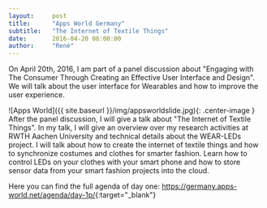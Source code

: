 ```yaml
---
layout:     post
title:      "Apps World Germany"
subtitle:   "The Internet of Textile Things"
date:       2016-04-20 08:00:00
author:     "René"
---
```

On April 20th, 2016, I am part of a panel discussion about "Engaging with The Consumer Through Creating an Effective User Interface and Design".
We will talk about the user interface for Wearables and how to improve the user experience. 

![Apps World]({{ site.baseurl }}/img/appsworldslide.jpg){: .center-image }
After the panel discussion, I will give a talk about "The Internet of Textile Things". In my talk, I will give an overview over my research activities at RWTH Aachen University and technical details about the WEAR-LEDs project. I will talk about how to create the internet of textile things and how to synchronize costumes and clothes for smarter fashion. Learn how to control LEDs on your clothes with your smart phone and how to store sensor data from your smart fashion projects into the cloud.

Here you can find the full agenda of day one:
<https://germany.apps-world.net/agenda/day-1p/>{:target="_blank"}

